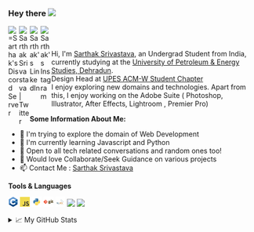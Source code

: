 


### Hey there <img src="https://media.giphy.com/media/hvRJCLFzcasrR4ia7z/giphy.gif" width="25px">
<a href="https://discord.gg/jWK7Vnk">
  <img align="left" alt="=Sarthak's Discord Server" width="22px" src="https://cdn.jsdelivr.net/npm/simple-icons@v3/icons/discord.svg" />
</a>
<a href="https://twitter.com/Sarthak13062001">
  <img align="left" alt="Sarthak Srivastava | Twitter" width="22px" src="https://cdn.jsdelivr.net/npm/simple-icons@v3/icons/twitter.svg" />
</a>
<a href="https://www.linkedin.com/in/sarthaksrivastava1306//">
  <img align="left" alt="Sarthak's LinkedIn" width="22px" src="https://cdn.jsdelivr.net/npm/simple-icons@v3/icons/linkedin.svg" />
</a>
<a href="https://www.instagram.com/sarthakxs/">
  <img align="left" alt="Sarthak's Instagram" width="22px" src="https://cdn.jsdelivr.net/npm/simple-icons@v3/icons/instagram.svg" />
</a>
<br />
<br>


Hi, I'm [Sarthak Srivastava](https://github.com/Sarthak1306), an Undergrad Student from India, currently studying at the [University of Petroleum & Energy Studies, Dehradun](https://www.upes.ac.in).<br>
Design Head at [UPES ACM-W Student Chapter](http://www.upesacmwomen.org) <br>
I enjoy exploring new domains and technologies.
Apart from this, I enjoy working on the Adobe Suite ( Photoshop, Illustrator, After Effects, Lightroom , Premier Pro) 


**Some Information About Me:**

- 🔭 I'm trying to explore the domain of Web Development
- 🌱 I'm currently learning Javascript and Python
- 👯 Open to all tech related conversations and random ones too!
- 🤔 Would love Collaborate/Seek Guidance on various projects
- 📫 Contact Me : [Sarthak Srivastava](https://www.linkedin.com/in/sarthaksrivastava1306/)


**Tools & Languages**

<code><img height="20" src="https://raw.githubusercontent.com/github/explore/80688e429a7d4ef2fca1e82350fe8e3517d3494d/topics/cpp/cpp.png"></code>
<code><img height="20" src="https://raw.githubusercontent.com/github/explore/80688e429a7d4ef2fca1e82350fe8e3517d3494d/topics/javascript/javascript.png"></code>
<code><img height="20" src="https://raw.githubusercontent.com/github/explore/80688e429a7d4ef2fca1e82350fe8e3517d3494d/topics/python/python.png"></code>
<code><img height="20" src="https://raw.githubusercontent.com/github/explore/80688e429a7d4ef2fca1e82350fe8e3517d3494d/topics/git/git.png"></code>
<code><img height="20" src="https://raw.githubusercontent.com/github/explore/80688e429a7d4ef2fca1e82350fe8e3517d3494d/topics/mysql/mysql.png"></code>
<code><img height="20" src="https://www.flaticon.com/svg/static/icons/svg/143/143655.svg"></code>
<code><img height="20" src="https://www.flaticon.com/svg/static/icons/svg/732/732190.svg"></code>

<details>
<summary>📈 My GitHub Stats</summary>

<p align="center"> <img src="https://github-readme-stats.vercel.app/api?username=Sarthak1306&show_icons=true&theme=gotham" alt="Sarthak" />

</details>
